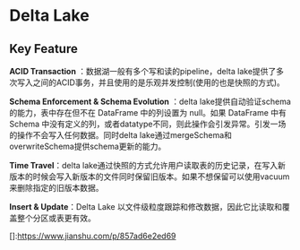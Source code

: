 # Delta Lake

## Key Feature

**ACID Transaction** ：数据湖一般有多个写和读的pipeline，delta lake提供了多次写入之间的ACID事务，并且使用的是乐观并发控制(使用的也是快照的方式)。

**Schema Enforcement & Schema Evolution** ：delta lake提供自动验证schema的能力，表中存在但不在 DataFrame 中的列设置为 null。如果 DataFrame 中有 Schema 中没有定义的列，或者datatype不同，则此操作会引发异常。引发一场的操作不会写入任何数据。同时delta lake通过mergeSchema和overwriteSchema提供schema更新的能力。

**Time Travel**：delta lake通过快照的方式允许用户读取表的历史记录，在写入新版本的时候会写入新版本的文件同时保留旧版本。如果不想保留可以使用vacuum来删除指定的旧版本数据。

**Insert & Update**：Delta Lake 以文件级粒度跟踪和修改数据，因此它比读取和覆盖整个分区或表更有效。

[]:https://www.jianshu.com/p/857ad6e2ed69

